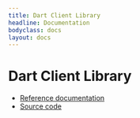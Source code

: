 ```yaml
---
title: Dart Client Library
headline: Documentation
bodyclass: docs
layout: docs
---
```

# Dart Client Library
 * [Reference documentation]({{site.dart_api_doc}}/client/index.html)
 * [Source code]({{site.dart_repo}}/tree/master/client)

